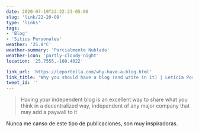 ```yaml
---
date: 2020-07-19T22:22:23-05:00
slug: 'link/22-20-09'
type: 'links'
tags:
- 'Blog'
- 'Sitios Personales'
weather: '25.8°C'
weather-summary: 'Parcialmente Nublado'
weather-icon: 'partly-cloudy-night'
location: '25.7555,-100.4022'

link_url: 'https://leportella.com/why-have-a-blog.html'
link_title: 'Why you should have a blog (and write in it) | Leticia Portella'
tweet_id: ''
---
```

> Having your independent blog is an excellent way to share what you think in a decentralized way, independent of any major company that may add a paywall to it

Nunca me canso de este tipo de publicaciones, son muy inspiradoras.  

